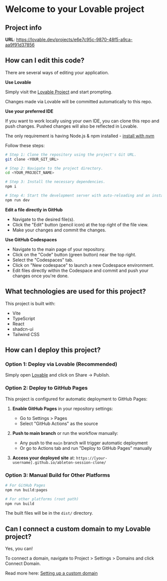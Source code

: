 # Welcome to your Lovable project

## Project info

**URL**: https://lovable.dev/projects/e6e7c95c-9870-48f5-a9ca-aa9f91d37856

## How can I edit this code?

There are several ways of editing your application.

**Use Lovable**

Simply visit the [Lovable Project](https://lovable.dev/projects/e6e7c95c-9870-48f5-a9ca-aa9f91d37856) and start prompting.

Changes made via Lovable will be committed automatically to this repo.

**Use your preferred IDE**

If you want to work locally using your own IDE, you can clone this repo and push changes. Pushed changes will also be reflected in Lovable.

The only requirement is having Node.js & npm installed - [install with nvm](https://github.com/nvm-sh/nvm#installing-and-updating)

Follow these steps:

```sh
# Step 1: Clone the repository using the project's Git URL.
git clone <YOUR_GIT_URL>

# Step 2: Navigate to the project directory.
cd <YOUR_PROJECT_NAME>

# Step 3: Install the necessary dependencies.
npm i

# Step 4: Start the development server with auto-reloading and an instant preview.
npm run dev
```

**Edit a file directly in GitHub**

- Navigate to the desired file(s).
- Click the "Edit" button (pencil icon) at the top right of the file view.
- Make your changes and commit the changes.

**Use GitHub Codespaces**

- Navigate to the main page of your repository.
- Click on the "Code" button (green button) near the top right.
- Select the "Codespaces" tab.
- Click on "New codespace" to launch a new Codespace environment.
- Edit files directly within the Codespace and commit and push your changes once you're done.

## What technologies are used for this project?

This project is built with:

- Vite
- TypeScript
- React
- shadcn-ui
- Tailwind CSS

## How can I deploy this project?

### Option 1: Deploy via Lovable (Recommended)
Simply open [Lovable](https://lovable.dev/projects/e6e7c95c-9870-48f5-a9ca-aa9f91d37856) and click on Share -> Publish.

### Option 2: Deploy to GitHub Pages
This project is configured for automatic deployment to GitHub Pages:

1. **Enable GitHub Pages** in your repository settings:
   - Go to Settings > Pages
   - Select "GitHub Actions" as the source

2. **Push to main branch** or run the workflow manually:
   - Any push to the `main` branch will trigger automatic deployment
   - Or go to Actions tab and run "Deploy to GitHub Pages" manually

3. **Access your deployed site** at:
   `https://[your-username].github.io/ableton-session-clone/`

### Option 3: Manual Build for Other Platforms
```sh
# For GitHub Pages
npm run build:pages

# For other platforms (root path)
npm run build
```

The built files will be in the `dist/` directory.

## Can I connect a custom domain to my Lovable project?

Yes, you can!

To connect a domain, navigate to Project > Settings > Domains and click Connect Domain.

Read more here: [Setting up a custom domain](https://docs.lovable.dev/tips-tricks/custom-domain#step-by-step-guide)
